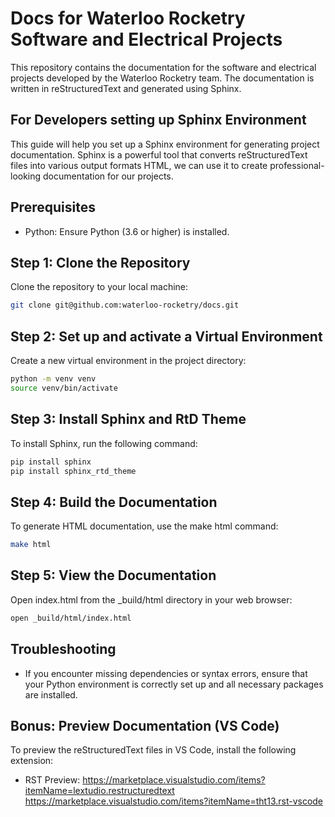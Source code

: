 # Docs for Waterloo Rocketry Software and Electrical Projects
This repository contains the documentation for the software and electrical projects developed by the Waterloo Rocketry team. The documentation is written in reStructuredText and generated using Sphinx.

## For Developers setting up Sphinx Environment
This guide will help you set up a Sphinx environment for generating project documentation. Sphinx is a powerful tool that converts reStructuredText files into various output formats HTML, we can use it to create professional-looking documentation for our projects.

## Prerequisites
- Python: Ensure Python (3.6 or higher) is installed. 

## Step 1: Clone the Repository
Clone the repository to your local machine:
```bash
git clone git@github.com:waterloo-rocketry/docs.git
```

## Step 2: Set up and activate a Virtual Environment
Create a new virtual environment in the project directory:
```bash
python -m venv venv
source venv/bin/activate
```

## Step 3: Install Sphinx and RtD Theme
To install Sphinx, run the following command:
```bash
pip install sphinx
pip install sphinx_rtd_theme
```

## Step 4: Build the Documentation
To generate HTML documentation, use the make html command:
```bash 
make html
```

## Step 5: View the Documentation
Open index.html from the _build/html directory in your web browser:
```bash
open _build/html/index.html
```

## Troubleshooting
- If you encounter missing dependencies or syntax errors, ensure that your Python environment is correctly set up and all necessary packages are installed.

## Bonus: Preview Documentation (VS Code)
To preview the reStructuredText files in VS Code, install the following extension:
- RST Preview: https://marketplace.visualstudio.com/items?itemName=lextudio.restructuredtext
https://marketplace.visualstudio.com/items?itemName=tht13.rst-vscode
